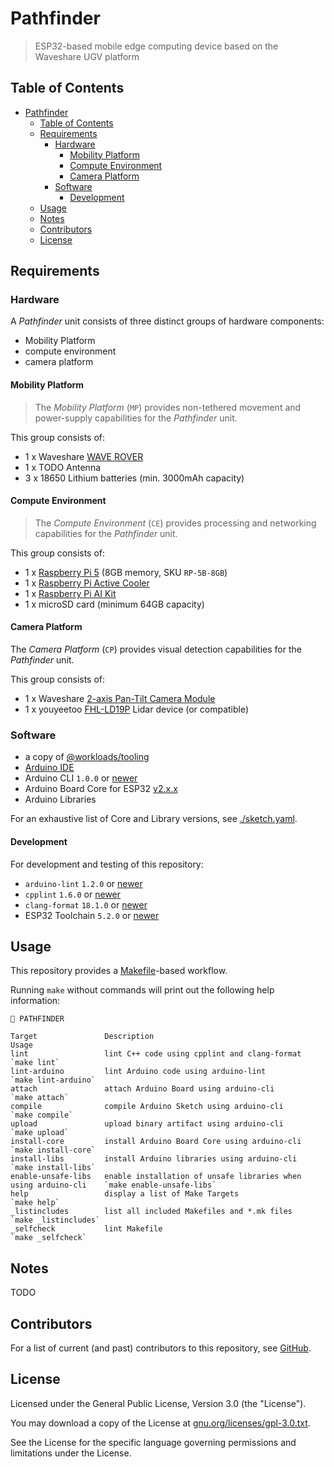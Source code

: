 # Pathfinder

> ESP32-based mobile edge computing device based on the Waveshare UGV platform

## Table of Contents

<!-- TOC -->
* [Pathfinder](#pathfinder)
  * [Table of Contents](#table-of-contents)
  * [Requirements](#requirements)
    * [Hardware](#hardware)
      * [Mobility Platform](#mobility-platform)
      * [Compute Environment](#compute-environment)
      * [Camera Platform](#camera-platform)
    * [Software](#software)
      * [Development](#development)
  * [Usage](#usage)
  * [Notes](#notes)
  * [Contributors](#contributors)
  * [License](#license)
<!-- TOC -->

## Requirements

### Hardware

A _Pathfinder_ unit consists of three distinct groups of hardware components:

- Mobility Platform 
- compute environment
- camera platform

#### Mobility Platform

> The _Mobility Platform_ (`MP`) provides non-tethered movement and power-supply capabilities for the _Pathfinder_ unit. 

This group consists of:

- 1 x Waveshare [WAVE ROVER](https://www.waveshare.com/wave-rover.htm)
- 1 x TODO Antenna
- 3 x 18650 Lithium batteries (min. 3000mAh capacity)

#### Compute Environment

> The _Compute Environment_ (`CE`) provides processing and networking capabilities for the _Pathfinder_ unit.

This group consists of:

- 1 x [Raspberry Pi 5](https://www.raspberrypi.com/products/raspberry-pi-5/) (8GB memory, SKU `RP-5B-8GB`)
- 1 x [Raspberry Pi Active Cooler](https://www.raspberrypi.com/products/active-cooler/)
- 1 x [Raspberry Pi AI Kit](https://www.raspberrypi.com/products/ai-kit/)
- 1 x microSD card (minimum 64GB capacity)

#### Camera Platform

The _Camera Platform_ (`CP`) provides visual detection capabilities for the _Pathfinder_ unit.

This group consists of:

- 1 x Waveshare [2-axis Pan-Tilt Camera Module](https://www.waveshare.com/2-axis-pan-tilt-camera-module.htm)
- 1 x youyeetoo [FHL-LD19P](https://wiki.youyeetoo.com/en/Lidar/D300) Lidar device (or compatible)

### Software

- a copy of [@workloads/tooling](https://github.com/workloads/tooling)
- [Arduino IDE](https://www.arduino.cc/en/software)
- Arduino CLI `1.0.0` or [newer](https://arduino.github.io/arduino-cli/)
- Arduino Board Core for ESP32 [v2.x.x](https://github.com/espressif/arduino-esp32)
- Arduino Libraries 
  
For an exhaustive list of Core and Library versions, see [./sketch.yaml](./sketch.yaml).

#### Development

For development and testing of this repository:

* `arduino-lint` `1.2.0` or [newer](https://arduino.github.io/arduino-lint/)
* `cpplint` `1.6.0` or [newer](https://github.com/cpplint/cpplint)
* `clang-format` `18.1.0` or [newer](https://clang.llvm.org/docs/ClangFormat.html)
* ESP32 Toolchain `5.2.0` or [newer](https://docs.espressif.com/projects/esp-idf/en/stable/esp32/get-started/index.html#installation)

## Usage

This repository provides a [Makefile](./Makefile)-based workflow.

Running `make` without commands will print out the following help information:

```text
🧭 PATHFINDER

Target               Description                                                       Usage
lint                 lint C++ code using cpplint and clang-format                      `make lint`
lint-arduino         lint Arduino code using arduino-lint                              `make lint-arduino`
attach               attach Arduino Board using arduino-cli                            `make attach`
compile              compile Arduino Sketch using arduino-cli                          `make compile`
upload               upload binary artifact using arduino-cli                          `make upload`
install-core         install Arduino Board Core using arduino-cli                      `make install-core`
install-libs         install Arduino libraries using arduino-cli                       `make install-libs`
enable-unsafe-libs   enable installation of unsafe libraries when using arduino-cli    `make enable-unsafe-libs`
help                 display a list of Make Targets                                    `make help`
_listincludes        list all included Makefiles and *.mk files                        `make _listincludes`
_selfcheck           lint Makefile                                                     `make _selfcheck`
```

## Notes

TODO

## Contributors

For a list of current (and past) contributors to this repository, see [GitHub](https://github.com/workloads/pathfinder/graphs/contributors).

## License

Licensed under the General Public License, Version 3.0 (the "License").

You may download a copy of the License at [gnu.org/licenses/gpl-3.0.txt](https://www.gnu.org/licenses/gpl-3.0.txt).

See the License for the specific language governing permissions and limitations under the License.
